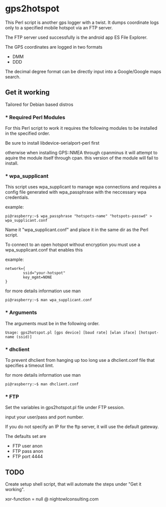 # gps2hotspot 

This Perl script is another gps logger with a twist.
It dumps coordinate logs only to a specified mobile hotspot 
via an FTP server.

The FTP server used successfully is the android app 
ES File Explorer.

The GPS coordinates are logged in two formats
* DMM
* DDD

The decimal degree format can be directly input into
a Google/Google maps search.

## Get it working

Tailored for Debian based distros

### * Required Perl Modules

For this Perl script to work it requires
the following modules to be installed in the 
specified order.

Be sure to install libdevice-serialport-perl first

otherwise when installing GPS::NMEA through
cpanminus it will attempt to aquire the module itself
through cpan. this version of the module will 
fail to install.

### * wpa_supplicant
This script uses wpa_supplicant to manage wpa connections and 
requires a config file generated with wpa_passphrase with the
neccessary wpa credentials.

example:
```
pi@raspberry:~$ wpa_passphrase "hotspots-name" "hotspots-passwd" > wpa_supplicant.conf
```

Name it "wpa_supplicant.conf" and place it in the same dir
as the Perl script.

To connect to an open hotspot without encryption you must 
use a wpa_supplicant.conf that enables this

example:
```
network={
        ssid="your-hotspot"
        key_mgmt=NONE
}
```
for more details information use man
```
pi@raspberry:~$ man wpa_supplicant.conf
```

### * Arguments 

The arguments must be in the following order.
```
Usage: gps2hotspot.pl [gps device] [baud rate] [wlan iface] [hotspot-name (ssid)]
```

### * dhclient
To prevent dhclient from hanging up too long use a dhclient.conf
file that specifies a timeout limt.

for more details information use man
```
pi@raspberry:~$ man dhclient.conf
```

### * FTP

Set the variables in gps2hotspot.pl file
under FTP session.

input your user/pass and port number.

If you do not specify an IP for the ftp 
server, it will use the default gateway.

The defaults set are
* FTP user anon
* FTP pass anon
* FTP port 4444

## TODO 

Create setup shell script, that will automate
the steps under "Get it working".



xor-function = null
@ nightowlconsulting.com
